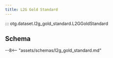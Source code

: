 ```yaml
---
title: L2G Gold Standard
---
```


::: otg.dataset.l2g_gold_standard.L2GGoldStandard

## Schema

--8<-- "assets/schemas/l2g_gold_standard.md"
